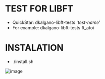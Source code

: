 # TEST FOR LIBFT
- QuickStar:  dkalgano-libft-tests '*test-name*'
- For example:  dkalgano-libft-tests ft_atoi
# INSTALATION
- ./install.sh

![image](https://github.com/user-attachments/assets/6e73e255-30f4-404a-81ce-f96f01a802fa)
